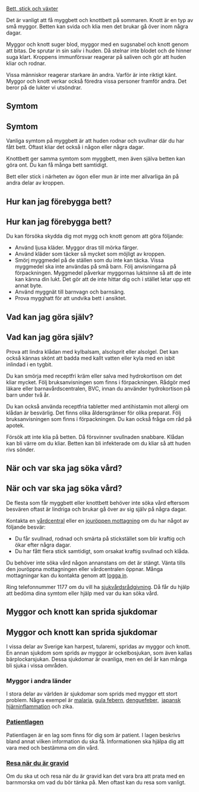 [Bett, stick och växter](https://www.1177.se/olyckor--skador/bett-stick-och-vaxter/)

Det är vanligt att få myggbett och knottbett på sommaren. Knott är en typ av små myggor. Betten kan svida och klia men det brukar gå över inom några dagar.

Myggor och knott suger blod, myggor med en sugsnabel och knott genom att bitas. De sprutar in sin saliv i huden. Då stelnar inte blodet och de hinner suga klart. Kroppens immunförsvar reagerar på saliven och gör att huden kliar och rodnar.

Vissa människor reagerar starkare än andra. Varför är inte riktigt känt. Myggor och knott verkar också föredra vissa personer framför andra. Det beror på de lukter vi utsöndrar.

Symtom
------

Symtom
------

Vanliga symtom på myggbett är att huden rodnar och svullnar där du har fått bett. Oftast kliar det också i någon eller några dagar.

Knottbett ger samma symtom som myggbett, men även själva betten kan göra ont. Du kan få många bett samtidigt.

Bett eller stick i närheten av ögon eller mun är inte mer allvarliga än på andra delar av kroppen.

Hur kan jag förebygga bett?
---------------------------

Hur kan jag förebygga bett?
---------------------------

Du kan försöka skydda dig mot mygg och knott genom att göra följande:

*   Använd ljusa kläder. Myggor dras till mörka färger.
*   Använd kläder som täcker så mycket som möjligt av kroppen.
*   Smörj myggmedel på de ställen som du inte kan täcka. Vissa myggmedel ska inte användas på små barn. Följ anvisningarna på förpackningen. Myggmedel påverkar myggornas luktsinne så att de inte kan känna din lukt. Det gör att de inte hittar dig och i stället letar upp ett annat byte.
*   Använd myggnät till barnvagn och barnsäng.
*   Prova mygghatt för att undvika bett i ansiktet.

Vad kan jag göra själv?
-----------------------

Vad kan jag göra själv?
-----------------------

Prova att lindra klådan med kylbalsam, alsolsprit eller alsolgel. Det kan också kännas skönt att badda med kallt vatten eller kyla med en isbit inlindad i en tygbit.

Du kan smörja med receptfri kräm eller salva med hydrokortison om det kliar mycket. Följ bruksanvisningen som finns i förpackningen. Rådgör med läkare eller barnavårdscentralen, BVC, innan du använder hydrokortison på barn under två år.

Du kan också använda receptfria tabletter med antihistamin mot allergi om klådan är besvärlig. Det finns olika åldersgränser för olika preparat. Följ bruksanvisningen som finns i förpackningen. Du kan också fråga om råd på apotek.

Försök att inte klia på betten. Då försvinner svullnaden snabbare. Klådan kan bli värre om du kliar. Betten kan bli infekterade om du kliar så att huden rivs sönder.

När och var ska jag söka vård?
------------------------------

När och var ska jag söka vård?
------------------------------

De flesta som får myggbett eller knottbett behöver inte söka vård eftersom besvären oftast är lindriga och brukar gå över av sig själv på några dagar.

Kontakta en [vårdcentral](https://www.1177.se/lankbiblioteket/nationella-lankar/1177---lankar/hitta-vard---forinstallda-sok/hitta-vardcentral-nara-mig/) eller en [jouröppen mottagning](https://www.1177.se/lankbiblioteket/nationella-lankar/1177---lankar/hitta-vard---forinstallda-sok/hitta-jourmottagning-nara-mig/) om du har något av följande besvär:

*   Du får svullnad, rodnad och smärta på stickstället som blir kraftig och ökar efter några dagar.
*   Du har fått flera stick samtidigt, som orsakat kraftig svullnad och klåda.

Du behöver inte söka vård någon annanstans om det är stängt. Vänta tills den jouröppna mottagningen eller vårdcentralen öppnar. Många mottagningar kan du kontakta genom att [logga in](https://www.1177.se/lankbiblioteket/nationella-lankar/1177---lankar/e-tjanster---behallare/e-tjanster---allman-inloggning/).

Ring telefonnummer 1177 om du vill ha [sjukvårdsrådgivning](https://www.1177.se/om-1177/nar-du-ringer-1177/nar-du-ringer-1177/). Då får du hjälp att bedöma dina symtom eller hjälp med var du kan söka vård.

Myggor och knott kan sprida sjukdomar
-------------------------------------

Myggor och knott kan sprida sjukdomar
-------------------------------------

I vissa delar av Sverige kan harpest, tularemi, spridas av myggor och knott. En annan sjukdom som sprids av myggor är ockelbosjukan, som även kallas bärplockarsjukan. Dessa sjukdomar är ovanliga, men en del år kan många bli sjuka i vissa områden.

### Myggor i andra länder

I stora delar av världen är sjukdomar som sprids med myggor ett stort problem. Några exempel är [malaria](https://www.1177.se/sjukdomar--besvar/infektioner/ovanliga-infektioner/malaria/), [gula febern](https://www.1177.se/sjukdomar--besvar/infektioner/ovanliga-infektioner/gula-febern/), [denguefeber,](https://www.1177.se/sjukdomar--besvar/infektioner/ovanliga-infektioner/denguefeber/)  [japansk hjärninflammation](https://www.1177.se/sjukdomar--besvar/hjarna-och-nerver/infektioner-i-hjarna-och-nerver/japansk-hjarninflammation/) och zika.

### [Patientlagen](https://www.1177.se/sa-fungerar-varden/var-med-och-bestam-om-din-vard/patientlagen/)

Patientlagen är en lag som finns för dig som är patient. I lagen beskrivs bland annat vilken information du ska få. Informationen ska hjälpa dig att vara med och bestämma om din vård.

### [Resa när du är gravid](https://www.1177.se/liv--halsa/reserad-och-vaccinationer/allmanna-reserad/resa-nar-du-ar-gravid/)

Om du ska ut och resa när du är gravid kan det vara bra att prata med en barnmorska om vad du bör tänka på. Men oftast kan du resa som vanligt.